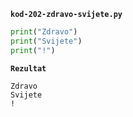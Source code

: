 
<a name="kod-202-zdravo-svijete.py"/>

**`kod-202-zdravo-svijete.py`**

```python
print("Zdravo")
print("Svijete")
print("!")
```

**`Rezultat`**
```
Zdravo
Svijete
!
```

